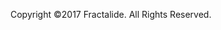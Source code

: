 <section id="copyright" class="footer_solid">
    <div class="container">
        <div class="row">
            <div class="col-md-12">
                <div class="text-center">
                    <p class="copyright">
                        Copyright ©2017 Fractalide. All Rights Reserved.
                    </p>
                </div>
            </div>
        </div>
    </div>
</section>
